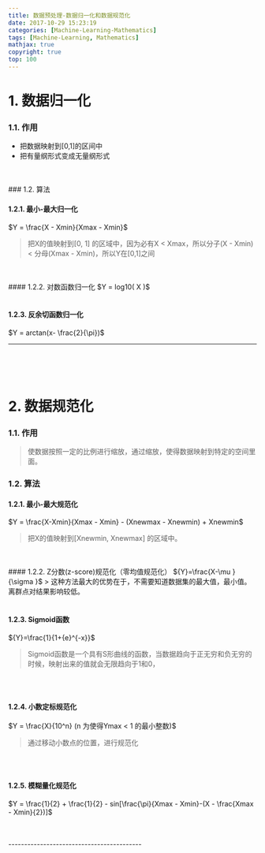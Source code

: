 ```yaml
---
title: 数据预处理-数据归一化和数据规范化
date: 2017-10-29 15:23:19
categories: [Machine-Learning-Mathematics]
tags: [Machine-Learning, Mathematics]
mathjax: true
copyright: true
top: 100
---
```



# 1. 数据归一化
### 1.1. 作用
- 把数据映射到[0,1]的区间中
- 把有量纲形式变成无量纲形式
<br>
<br>
### 1.2. 算法

#### 1.2.1. 最小-最大归一化
$Y = \frac{X - Xmin}{Xmax - Xmin}$
> 把X的值映射到[0, 1] 的区域中，因为必有X &lt; Xmax，所以分子(X - Xmin) &lt; 分母(Xmax - Xmin)，所以Y在[0,1]之间

<br>
<br>
#### 1.2.2. 对数函数归一化
$Y = log10( X )$
<br>
<br>

#### 1.2.3. 反余切函数归一化
$Y = arctan(x- \frac{2}{\pi})$

-----------------------------------

<br>
<br>
<br>

# 2. 数据规范化
### 1.1. 作用
> 使数据按照一定的比例进行缩放，通过缩放，使得数据映射到特定的空间里面。

### 1.2. 算法

#### 1.2.1. 最小-最大规范化
$Y = \frac{X-Xmin}{Xmax - Xmin} - (Xnewmax - Xnewmin) + Xnewmin$
> 把X的值映射到[Xnewmin, Xnewmax] 的区域中。

 <br>
<br>
#### 1.2.2. Z分数(z-score)规范化（零均值规范化）
${Y}=\frac{X-\mu }{\sigma }$
> 这种方法最大的优势在于，不需要知道数据集的最大值，最小值。离群点对结果影响较低。

<br>
<br>

#### 1.2.3. Sigmoid函数
${Y}=\frac{1}{1+{e}^{-x}}$
> Sigmoid函数是一个具有S形曲线的函数，当数据趋向于正无穷和负无穷的时候，映射出来的值就会无限趋向于1和0，

<br>
<br>

#### 1.2.4. 小数定标规范化
$Y = \frac{X}{10^n} (n 为使得Ymax < 1 的最小整数)$
> 通过移动小数点的位置，进行规范化

<br>
<br>

#### 1.2.5. 模糊量化规范化
$Y = \frac{1}{2} + \frac{1}{2} - sin[\frac{\pi}{Xmax - Xmin}-(X - \frac{Xmax - Xmin}{2})]$

<br>
<br>
------------------------------------------